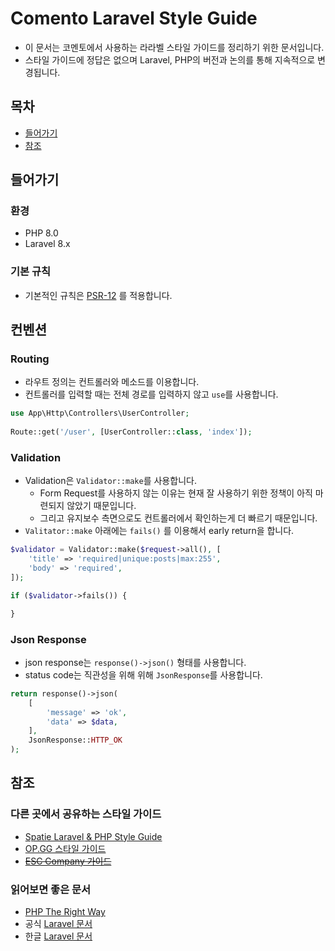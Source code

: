 # Comento Laravel Style Guide
- 이 문서는 코멘토에서 사용하는 라라벨 스타일 가이드를 정리하기 위한 문서입니다.
- 스타일 가이드에 정답은 없으며 Laravel, PHP의 버전과 논의를 통해 지속적으로 변경됩니다.

## 목차
- [들어가기](#들어가기)
- [참조](#참조)

## 들어가기

### 환경
- PHP 8.0
- Laravel 8.x

### 기본 규칙
- 기본적인 규칙은 [PSR-12](https://www.php-fig.org/psr/psr-12) 를 적용합니다.

## 컨벤션

### Routing

- 라우트 정의는 컨트롤러와 메소드를 이용합니다.
- 컨트롤러를 입력할 때는 전체 경로를 입력하지 않고 `use`를 사용합니다.

```php
use App\Http\Controllers\UserController;
 
Route::get('/user', [UserController::class, 'index']);
```

### Validation

- Validation은 `Validator::make`를 사용합니다.
  - Form Request를 사용하지 않는 이유는 현재 잘 사용하기 위한 정책이 아직 마련되지 않았기 때문입니다.
  - 그리고 유지보수 측면으로도 컨트롤러에서 확인하는게 더 빠르기 때문입니다.
- `Valitator::make` 아래에는 `fails()` 를 이용해서 early return을 합니다.

```php
$validator = Validator::make($request->all(), [
    'title' => 'required|unique:posts|max:255',
    'body' => 'required',
]);

if ($validator->fails()) {

}
```

### Json Response
- json response는 `response()->json()` 형태를 사용합니다.
- status code는 직관성을 위해 위해 `JsonResponse`를 사용합니다.

```php
return response()->json(
    [
        'message' => 'ok',
        'data' => $data,
    ],
    JsonResponse::HTTP_OK
);
```

## 참조

### 다른 곳에서 공유하는 스타일 가이드
- [Spatie Laravel & PHP Style Guide](https://github.com/spatie/guidelines.spatie.be/blob/master/content/code-style/laravel-php.md#typed-properties)
- [OP.GG 스타일 가이드](https://github.com/opgginc/styleguide/blob/master/laravel.md)
- ~~[ESC Company 가이드](https://helloworld.holapet.com/php-coding-guidelines)~~

### 읽어보면 좋은 문서
- [PHP The Right Way](http://modernpug.github.io/php-the-right-way/)
- 공식 [Laravel 문서](https://laravel.com/docs/)
- 한글 [Laravel 문서](https://laravel.kr/docs/)